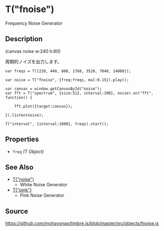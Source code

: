 T("fnoise")
==========
Frequency Noise Generator

## Description ##

(canvas noise w:240 h:80)

周期的ノイズを出力します。

```timbre
var freqs = T([220, 440, 880, 1760, 3520, 7040, 14080]);

var noise = T("fnoise", {freq:freqs, mul:0.15}).play();

var canvas = window.getCanvasById("noise");
var fft = T("spectrum", {size:512, interval:100}, noise).on("fft", function() {

    fft.plot({target:canvas});

}).listen(noise);

T("interval", {interval:1000}, freqs).start();
```

## Properties ##
- `freq` _(T Object)_

## See Also ##
- [T("noise")](./noise.html) 
  - White Noise Generator
- [T("pink")](./pink.html)
  - Pink Noise Generator

## Source ##
https://github.com/mohayonao/timbre.js/blob/master/src/objects/fnoise.js

